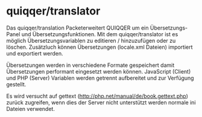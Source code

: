 # quiqqer/translator

Das quiqqer/translation Packeterweitert QUIQQER um ein Übersetzungs-Panel und Übersetzungsfunktionen.
Mit dem quiqqer/translator ist es möglich Übersetzungsvariablen zu editieren / hinzuzufügen oder zu löschen.
Zusätzluch können Übersetzungen (locale.xml Dateien) importiert und exportiert werden.

Übersetzungen werden in verschiedene Formate gespeichert damit Übersetzungen performant eingesetzt werden können.
JavaScript (Client) und PHP (Server) Variablen werden getrennt aufbereitet und zur Verfügung gestellt.

Es wird versucht auf gettext (http://php.net/manual/de/book.gettext.php) zurück zugreifen,
wenn dies der Server nicht unterstützt werden normale ini Dateien verwendet.
